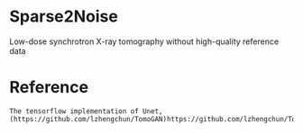 # Sparse2Noise
Low-dose synchrotron X-ray tomography without high-quality reference data





# Reference
    The tensorflow implementation of Unet, (https://github.com/lzhengchun/TomoGAN)https://github.com/lzhengchun/TomoGAN

